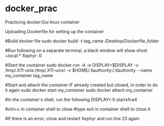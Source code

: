 # docker_prac
Practicing docker:Gui linux container

Uploading Dockerfile for setting up the container


#Build docker file
sudo docker build -t tag_name /Desktop/Dockerfile_folder

#Run following on a separate terminal, a black window will show
xhost +local:*
Xephyr :0

#Start the container
sudo docker run -it -e DISPLAY=$DISPLAY -v /tmp/.X11-unix:/tmp/.X11-unix/ -v $HOME/.Xauthority:/.Xauthority --name my_container tag_name


#Start and attach the container IF already created but closed, in order to do it again
sudo docker start my_container
sudo docker attach my_container

#In the container's shell, run the following
DISPLAY=:0 startxfce4

#ctrl+c in container shell to close
#type exit in container shell to close it

#If there is an error, close and restart Xephyr and run line 23 again
